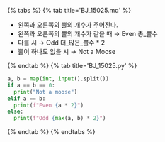 {% tabs %}
{% tab title='BJ_15025.md' %}

* 왼쪽과 오른쪽의 뿔의 개수가 주어진다.
* 왼쪽과 오른쪽의 뿔의 개수가 같을 때 → Even 총_뿔수
* 다를 시 → Odd 더_많은_뿔수 * 2
* 뿔이 하나도 없을 시 → Not a Moose

{% endtab %}
{% tab title='BJ_15025.py' %}

```py
a, b = map(int, input().split())
if a == b == 0:
  print("Not a moose")
elif a == b:
  print(f"Even {a * 2}")
else:
  print(f"Odd {max(a, b) * 2}")
```

{% endtab %}
{% endtabs %}